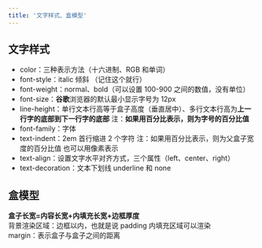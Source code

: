 ```yaml
---
title: '文字样式、盒模型'
---
```


## 文字样式

-   color：三种表示方法（十六进制、RGB 和单词）
-   font-style：italic 倾斜 （记住这个就行）
-   font-weight：normal、bold（可以设置 100-900 之间的数值，没有单位）
-   font-size：**谷歌**浏览器的默认最小显示字号为 12px
-   line-height：单行文本行高等于盒子高度（垂直居中）、多行文本行高为**上一行字的底部到下一行字的底部**
    注：**如果用百分比表示，则为字号的百分比值**
-   font-family：字体
-   text-indent：2em 首行缩进 2 个字符
    注：如果用百分比表示，则为父盒子宽度的百分比值
    也可以用像素表示
-   text-align：设置文字水平对齐方式，三个属性（left、center、right）
-   text-decoration：文本下划线 underline 和 none

## 盒模型

**盒子长宽=内容长宽+内填充长宽+边框厚度**<br>
背景渲染区域：边框以内，也就是说 padding 内填充区域可以渲染<br>
margin：表示盒子与盒子之间的距离
